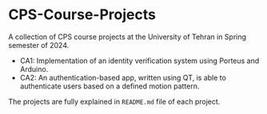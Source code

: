 # CPS-Course-Projects
A collection of CPS course projects at the University of Tehran in Spring semester of 2024.

- CA1: Implementation of an identity verification system using Porteus and Arduino.
- CA2: An authentication-based app, written using QT, is able to authenticate users based on a defined motion pattern.

The projects are fully explained in `README.md` file of each project.
